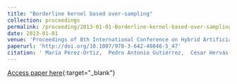 ```yaml
---
title: "Borderline kernel based over-sampling"
collection: proceedings
permalink: /proceeding/2013-01-01-Borderline-kernel-based-over-sampling
date: 2013-01-01
venue: 'Proceedings of 8th International Conference on Hybrid Artificial Intelligence Systems (HAIS2013)'
paperurl: 'http://doi.org/10.1007/978-3-642-40846-5_47'
citation: ' María Pérez-Ortiz,  Pedro Antonio Gutiérrez,  César Hervás-Martínez, &quot;Borderline kernel based over-sampling.&quot; Proceedings of 8th International Conference on Hybrid Artificial Intelligence Systems (HAIS2013), Vol.8073, 2013, Salamanca (Spain), pp.472--481.'
---
```

[Access paper here](http://doi.org/10.1007/978-3-642-40846-5_47){:target="_blank"}
